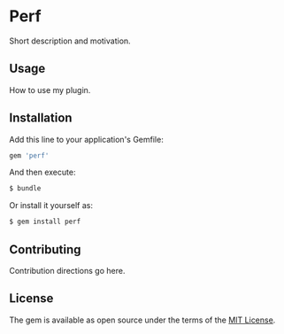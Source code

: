 # Perf
Short description and motivation.

## Usage
How to use my plugin.

## Installation
Add this line to your application's Gemfile:

```ruby
gem 'perf'
```

And then execute:
```bash
$ bundle
```

Or install it yourself as:
```bash
$ gem install perf
```

## Contributing
Contribution directions go here.

## License
The gem is available as open source under the terms of the [MIT License](https://opensource.org/licenses/MIT).
